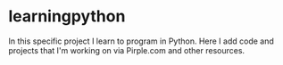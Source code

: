 # learningpython
In this specific project I learn to program in Python. Here I add code and projects that I'm working on via Pirple.com and other resources.
